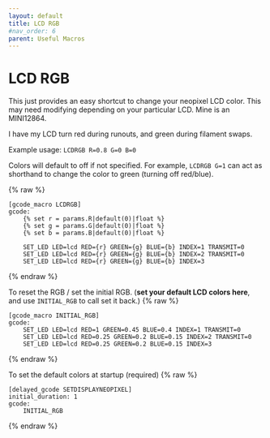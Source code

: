 ```yaml
---
layout: default
title: LCD RGB
#nav_order: 6
parent: Useful Macros
---
```

# LCD RGB
This just provides an easy shortcut to change your neopixel LCD color. This may need modifying depending on your particular LCD. Mine is an MINI12864.

I have my LCD turn red during runouts, and green during filament swaps.

Example usage: `LCDRGB R=0.8 G=0 B=0`

Colors will default to off if not specified. For example, `LCDRGB G=1` can act as shorthand to change the color to green (turning off red/blue).

{% raw %}
```
[gcode_macro LCDRGB]
gcode:
    {% set r = params.R|default(0)|float %}
    {% set g = params.G|default(0)|float %}
    {% set b = params.B|default(0)|float %}

    SET_LED LED=lcd RED={r} GREEN={g} BLUE={b} INDEX=1 TRANSMIT=0
    SET_LED LED=lcd RED={r} GREEN={g} BLUE={b} INDEX=2 TRANSMIT=0
    SET_LED LED=lcd RED={r} GREEN={g} BLUE={b} INDEX=3
```
{% endraw %}

To reset the RGB / set the initial RGB. (**set your default LCD colors here**, and use `INITIAL_RGB` to call set it back.)
{% raw %}
```
[gcode_macro INITIAL_RGB]
gcode:
    SET_LED LED=lcd RED=1 GREEN=0.45 BLUE=0.4 INDEX=1 TRANSMIT=0
    SET_LED LED=lcd RED=0.25 GREEN=0.2 BLUE=0.15 INDEX=2 TRANSMIT=0
    SET_LED LED=lcd RED=0.25 GREEN=0.2 BLUE=0.15 INDEX=3
```
{% endraw %}

To set the default colors at startup (required)
{% raw %}
```
[delayed_gcode SETDISPLAYNEOPIXEL]
initial_duration: 1
gcode:
    INITIAL_RGB
```
{% endraw %}